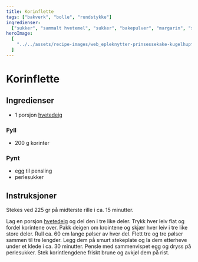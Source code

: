 ```yaml
---
title: Korinflette
tags: ["bakverk", "bolle", "rundstykke"]
ingredienser:
  ["sukker", "sammalt hvetemel", "sukker", "bakepulver", "margarin", "sur melk"]
heroImage:
  [
    "../../assets/recipe-images/web_epleknytter-prinsessekake-kugelhupf-korintflette-eplekake-med-havrefres.jpg",
  ]
---
```


# Korinflette

## Ingredienser

- 1 porsjon [hvetedeig](./hvetedeig)

### Fyll

- 200 g korinter

### Pynt

- egg til pensling
- perlesukker

## Instruksjoner

Stekes ved 225 gr på midterste rille i ca. 15 minutter.

Lag en porsjon [hvetedeig](./hvetedeig) og del den i tre like deler. Trykk hver leiv flat og fordel korintene over. Pakk deigen om krointene og skjær hver leiv i tre like store deler. Rull ca. 60 cm lange pølser av hver del. Flett tre og tre pølser sammen til tre lengder. Legg dem på smurt stekeplate og la dem etterheve under et klede i ca. 30 minutter. Pensle med sammenvispet egg og dryss på perlesukker. Stek korintlengdene friskt brune og avkjøl dem på rist.
